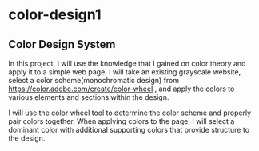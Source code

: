# color-design1
## Color Design System
In this project, I will use the knowledge that I gained on color theory and apply it to a simple web page. I will take an existing grayscale website, select a color scheme(monochromatic design) from https://color.adobe.com/create/color-wheel , and apply the colors to various elements and sections within the design.

I will use the color wheel tool to determine the color scheme and properly pair colors together. When applying colors to the page, I will select a dominant color with additional supporting colors that provide structure to the design.

 
